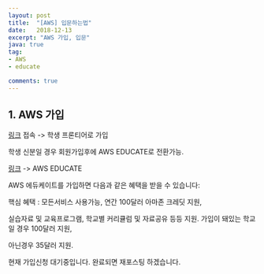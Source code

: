```yaml
---
layout: post
title:  "[AWS] 입문하는법"
date:   2018-12-13
excerpt: "AWS 가입, 입문"
java: true
tag:
- AWS
- educate

comments: true
---
```


## 1. AWS 가입

 [링크](https://aws.amazon.com/ko/) 접속 -> 학생 프론티어로 가입

 학생 신분일 경우 회원가입후에 AWS EDUCATE로 전환가능.

 [링크](https://aws.amazon.com/ko/education/awseducate/) -> AWS EDUCATE

 AWS 에듀케이트를 가입하면 다음과 같은 혜택을 받을 수 있습니다:
 
 핵심 혜택 : 모든서비스 사용가능, 연간 100달러 아마존 크레딧 지원, 
 
 실습자료 및 교육프로그램, 학교별 커리큘럼 및 자료공유 등등 지원. 가입이 돼있는 학교일 경우 100달러 지원, 

 아닌경우 35달러 지원.

 현재 가입신청 대기중입니다. 완료되면 재포스팅 하겠습니다.

